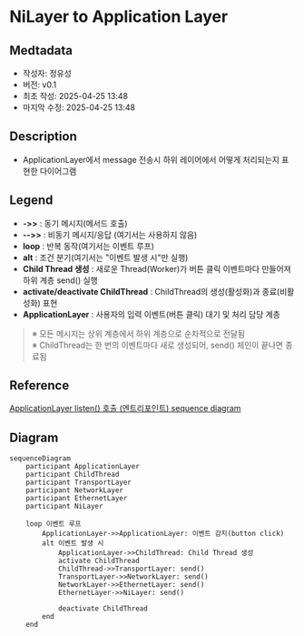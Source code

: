 # NiLayer to Application Layer
## Medtadata
- 작성자: 정유성
- 버전: v0.1
- 최초 작성: 2025-04-25 13:48
- 마지막 수정: 2025-04-25 13:48

## Description
- ApplicationLayer에서 message 전송시 하위 레이어에서 어떻게 처리되는지 표현한 다이어그램

## Legend
- **->>** : 동기 메시지(메서드 호출)
- **-->>** : 비동기 메시지/응답 (여기서는 사용하지 않음)
- **loop** : 반복 동작(여기서는 이벤트 루프)
- **alt** : 조건 분기(여기서는 "이벤트 발생 시"만 실행)
- **Child Thread 생성** : 새로운 Thread(Worker)가 버튼 클릭 이벤트마다 만들어져 하위 계층 send() 실행
- **activate/deactivate ChildThread** : ChildThread의 생성(활성화)과 종료(비활성화) 표현
- **ApplicationLayer** : 사용자의 입력 이벤트(버튼 클릭) 대기 및 처리 담당 계층
> ※ 모든 메시지는 상위 계층에서 하위 계층으로 순차적으로 전달됨  
> ※ ChildThread는 한 번의 이벤트마다 새로 생성되어, send() 체인이 끝나면 종료됨  

## Reference
[ApplicationLayer listen() 호출 (엔트리포인트) sequence diagram](./EntryPoint.md)

## Diagram
```mermaid
sequenceDiagram
    participant ApplicationLayer
    participant ChildThread
    participant TransportLayer
    participant NetworkLayer
    participant EthernetLayer
    participant NiLayer

    loop 이벤트 루프
        ApplicationLayer->>ApplicationLayer: 이벤트 감지(button click)
        alt 이벤트 발생 시
            ApplicationLayer->>ChildThread: Child Thread 생성
            activate ChildThread
            ChildThread->>TransportLayer: send()
            TransportLayer->>NetworkLayer: send()
            NetworkLayer->>EthernetLayer: send()
            EthernetLayer->>NiLayer: send()
            
            deactivate ChildThread
        end
    end
```